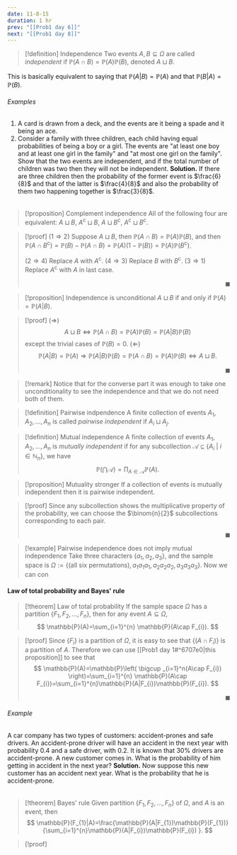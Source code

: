 ```yaml
---
date: 11-8-15
duration: 1 hr
prev: "[[Prob1 day 6]]"
next: "[[Prob1 day 8]]"
---
```

>[!definition] Independence
> Two events $A,B\subseteq \Omega$ are called *independent* if $\mathbb{P}(A\cap B)=\mathbb{P}(A)\mathbb{P}(B)$, denoted $A\sqcup B$.

This is basically equivalent to saying that $\mathbb{P}(A|B)=\mathbb{P}(A)$ and that $\mathbb{P}(B|A)=\mathbb{P}(B)$. 

###### Examples
1. A card is drawn from a deck, and the events are it being a spade and it being an ace.
2. Consider a family with three children, each child having equal probabilities of being a boy or a girl. The events are "at least one boy and at least one girl in the family" and "at most one girl on the family". Show that the two events are independent, and if the total number of children was two then they will not be independent.
	**Solution.** If there are three children then the probability of the former event is $\frac{6}{8}$ and that of the latter is $\frac{4}{8}$ and also the probability of them two happening together is $\frac{3}{8}$.
######

>[!proposition] Complement independence
> All of the following four are equivalent: $A\sqcup B$, $A^\mathrm{c}\sqcup B$, $A\sqcup B^\mathrm{c}$, $A^\mathrm{c}\sqcup B^\mathrm{c}$.

>[!proof] 
> ($1 \Longrightarrow 2$) Suppose $A\sqcup B$, then $\mathbb{P}(A\cap B)=\mathbb{P}(A)\mathbb{P}(B)$, and then $\mathbb{P}(A\cap B^\mathrm{c})=\mathbb{P}(B)-\mathbb{P}(A\cap B)=\mathbb{P}(A)(1-\mathbb{P}(B))=\mathbb{P}(A)\mathbb{P}(B^\mathrm{c})$.
> 
> ($2\Longrightarrow 4$) Replace $A$ with $A^\mathrm{c}$.
> ($4\Longrightarrow 3$) Replace $B$ with $B^\mathrm{c}$.
> ($3\Longrightarrow 1$) Replace $A^\mathrm{c}$ with $A$ in last case. <p align="Right">$\blacksquare$</p>

>[!proposition] Independence is unconditional
> $A\sqcup B$ if and only if $\mathbb{P}(A)=\mathbb{P}(A|B)$.

>[!proof] 
> ($\Longrightarrow$) $$  A \sqcup B \iff \mathbb{P}(A\cap B)=\mathbb{P}(A)\mathbb{P}(B)=\mathbb{P}(A|B)\mathbb{P}(B) $$ except the trivial cases of $\mathbb{P}(B)=0$.
> ($\Longleftarrow$) $$  \mathbb{P}(A|B)=\mathbb{P}(A)\Rightarrow \mathbb{P}(A|B)\mathbb{P}(B)=\mathbb{P}(A\cap B)=\mathbb{P}(A)\mathbb{P}(B)\iff A\sqcup B.  $$ <p align="Right">$\blacksquare$</p>

>[!remark] 
>Notice that for the converse part it was enough to take one unconditionality to see the independence and that we do not need both of them.

>[!definition] Pairwise indpendence
> A finite collection of events $A_{1},A_{2},\dots,A_{n}$ is called *pairwise independent* if $A_{i}\sqcup A_{j}$. 

>[!definition] Mutual independence
> A finite collection of events $A_{1},A_{2},\dots,A_{n}$ is *mutually independent* if for any subcollection $\mathcal{A}\subseteq \{ A_{i}\ |\ i\in \mathbb{N}_{n} \}$, we have $$  \mathbb{P}\left( \bigcap \mathcal{A} \right)=\prod_{A\in \mathcal{A}}\mathbb{P}(A)  . $$

>[!proposition] Mutuality stronger
> If a collection of events is mutually independent then it is pairwise independent.

>[!proof]
> Since any subcollection shows the multiplicative property of the probability, we can choose the $\binom{n}{2}$ subcollections corresponding to each pair. <p align="Right">$\blacksquare$</p> 

>[!example] Pairwise independence does not imply mutual independence
> Take three characters $\{ a_{1},a_{2},a_{3} \}$, and the sample space is $\Omega :=\{ (\text{all six permutations}), a_{1}a_{1}a_{1},a_{2}a_{2}a_{2},a_{3}a_{3}a_{3} \}$.
> Now we can con

#### Law of total probability and Bayes' rule
>[!theorem] Law of total probability
> If the sample space $\Omega$ has a partition $\{ F_{1},F_{2},\dots,F_{n} \}$, then for any event $A\subseteq \Omega$, $$  \mathbb{P}(A)=\sum_{i=1}^{n} \mathbb{P}(A\cap F_{i}).  $$

>[!proof] 
> Since $\{ F_{i} \}$ is a partition of $\Omega$, it is easy to see that $\{ (A\cap F_{i}) \}$ is a partition of $A$. Therefore we can use [[Prob1 day 1#^6707e0|this proposition]] to see that $$  \mathbb{P}(A)=\mathbb{P}\left( \bigcup _{i=1}^n(A\cap F_{i}) \right)=\sum_{i=1}^{n} \mathbb{P}(A\cap F_{i})=\sum_{i=1}^{n}\mathbb{P}(A|F_{i})\mathbb{P}(F_{i}).  $$ <p align="Right">$\blacksquare$</p>

###### Example
A car company has two types of customers: accident-prones and safe drivers. An accident-prone driver will have an accident in the next year with probability $0.4$ and a safe driver, with $0.2$. It is known that $30\%$ drivers are accident-prone. A new customer comes in. What is the probability of him getting in accident in the next year?
	**Solution.** 
Now suppose this new customer has an accident next year. What is the probability that he is accident-prone.
######

>[!theorem] Bayes' rule
> Given partition $\{ F_{1},F_{2},\dots,F_{n} \}$ of $\Omega$, and $A$ is an event, then $$  \mathbb{P}(F_{1}|A)=\frac{\mathbb{P}(A|F_{1})\mathbb{P}(F_{1})}{\sum_{i=1}^{n}\mathbb{P}(A|F_{i})\mathbb{P}(F_{i}) }.  $$

>[!proof] 
